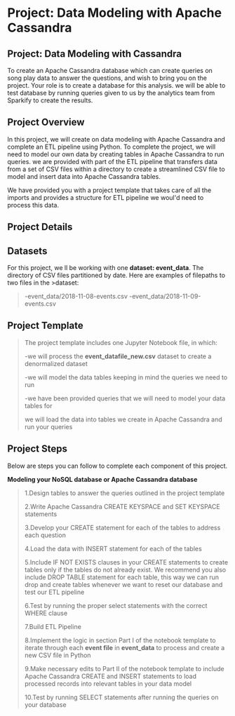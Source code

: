 # Project: Data Modeling with Apache Cassandra

## Project: Data Modeling with Cassandra

To create an Apache Cassandra database which can create queries on song play data to answer the questions, and wish to bring you on the project. Your role is to create a database for this analysis. we will be able to test database by running queries given to us by the analytics team from Sparkify to create the results.

## Project Overview
In this project, we will create on data modeling with Apache Cassandra and complete an ETL pipeline using Python. To complete the project, we will need to model our own  data by creating tables in Apache Cassandra to run queries. we are provided with part of the ETL pipeline that transfers data from a set of CSV files within a directory to create a streamlined CSV file to model and insert data into Apache Cassandra tables.

We have provided you with a project template that takes care of all the imports and provides a structure for ETL pipeline we woul'd need to process this data.
## Project Details

## Datasets
For this project, we ll be working with one **dataset: event_data**. The directory of CSV files partitioned by date. Here are examples of filepaths to two files in the >dataset:
>
 >-event_data/2018-11-08-events.csv
 >-event_data/2018-11-09-events.csv
 >
## Project Template

> The project template includes one Jupyter Notebook file, in which:
> 
>
>-we will process the **event_datafile_new.csv** dataset to create a denormalized dataset
>
>-we will model the data tables keeping in mind the queries we need to run
>
>-we have been provided queries that we will need to model your data tables for
>
>we will load the data into tables we create in Apache Cassandra and run your queries
## Project Steps
Below are steps you can follow to complete each component of this project.

**Modeling your NoSQL database or Apache Cassandra database**
>1.Design tables to answer the queries outlined in the project template
>
>2.Write Apache Cassandra CREATE KEYSPACE and SET KEYSPACE statements
>
>3.Develop your CREATE statement for each of the tables to address each question
>
>4.Load the data with INSERT statement for each of the tables
>
>5.Include IF NOT EXISTS clauses in your CREATE statements to create tables only if the tables do not already exist. We recommend you also include DROP TABLE statement for each table, this way we can run drop and create tables whenever we want to reset our database and test our ETL pipeline
>
>6.Test by running the proper select statements with the correct WHERE clause
>
>7.Build ETL Pipeline
>
>8.Implement the logic in section Part I of the notebook template to iterate through each **event file** in **event_data** to process and create a new CSV file in Python
>
>9.Make necessary edits to Part II of the notebook template to include Apache Cassandra CREATE and INSERT statements to load processed records into relevant tables in your data model
>
>10.Test by running SELECT statements after running the queries on your database



